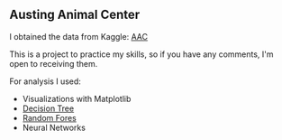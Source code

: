 ## Austing Animal Center

I obtained the data from Kaggle: [AAC](https://www.kaggle.com/datasets/aaronschlegel/austin-animal-center-shelter-intakes-and-outcomes?select=aac_intakes_outcomes.csv)

This is a project to practice my skills, so if you have any comments, I'm open to receiving them.

For analysis I used:

- Visualizations with Matplotlib
- [Decision Tree](AAC_Decision_tree.md)
- [Random Fores](AAC_random_forest.md)
- Neural Networks

